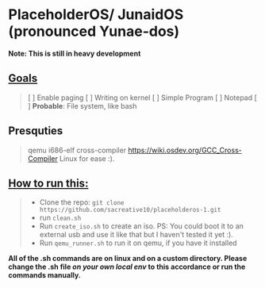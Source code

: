 # PlaceholderOS/ JunaidOS (pronounced Yunae-dos)
<b>Note: This is still in heavy development</b>

## <u>Goals</u>
> [ ] Enable paging
> [ ] Writing on kernel
> [ ] Simple Program
> [ ] Notepad
> [ ] <b>Probable</b>: File system, like bash

## Presquties
> qemu
> i686-elf cross-compiler https://wiki.osdev.org/GCC_Cross-Compiler
> Linux for ease :).

## <u>How to run this:</u>
> + Clone the repo: `git clone https://github.com/sacreative10/placeholderos-1.git`
> + run `clean.sh`
> + Run `create_iso.sh` to create an iso. PS: You could boot it to an external usb and use it like that but I haven't tested it yet :).
> + Run `qemu_runner.sh` to run it on qemu, if you have it installed



<b>All of the .sh commands are on linux and on a custom directory. Please change the .sh file *on your own local env* to this accordance or run the commands manually.</b>



